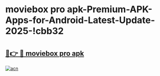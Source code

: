 # moviebox pro apk-Premium-APK-Apps-for-Android-Latest-Update-2025-!cbb32

# <h2><a href="https://googleone.com">🔗👉 🔴 moviebox pro apk</a></h2>

[![acn](https://github.com/user-attachments/assets/0f9c940e-d8b0-45ae-aac7-cd30a18b3e1c)](https://googleone.com)

